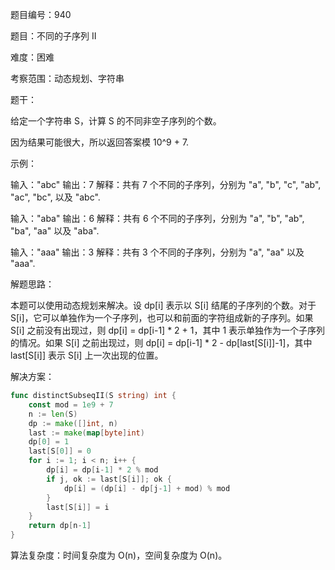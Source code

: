 题目编号：940

题目：不同的子序列 II

难度：困难

考察范围：动态规划、字符串

题干：

给定一个字符串 S，计算 S 的不同非空子序列的个数。

因为结果可能很大，所以返回答案模 10^9 + 7.

示例：

输入："abc"
输出：7
解释：共有 7 个不同的子序列，分别为 "a", "b", "c", "ab", "ac", "bc", 以及 "abc".

输入："aba"
输出：6
解释：共有 6 个不同的子序列，分别为 "a", "b", "ab", "ba", "aa" 以及 "aba".

输入："aaa"
输出：3
解释：共有 3 个不同的子序列，分别为 "a", "aa" 以及 "aaa".

解题思路：

本题可以使用动态规划来解决。设 dp[i] 表示以 S[i] 结尾的子序列的个数。对于 S[i]，它可以单独作为一个子序列，也可以和前面的字符组成新的子序列。如果 S[i] 之前没有出现过，则 dp[i] = dp[i-1] * 2 + 1，其中 1 表示单独作为一个子序列的情况。如果 S[i] 之前出现过，则 dp[i] = dp[i-1] * 2 - dp[last[S[i]]-1]，其中 last[S[i]] 表示 S[i] 上一次出现的位置。

解决方案：

```go
func distinctSubseqII(S string) int {
    const mod = 1e9 + 7
    n := len(S)
    dp := make([]int, n)
    last := make(map[byte]int)
    dp[0] = 1
    last[S[0]] = 0
    for i := 1; i < n; i++ {
        dp[i] = dp[i-1] * 2 % mod
        if j, ok := last[S[i]]; ok {
            dp[i] = (dp[i] - dp[j-1] + mod) % mod
        }
        last[S[i]] = i
    }
    return dp[n-1]
}
```

算法复杂度：时间复杂度为 O(n)，空间复杂度为 O(n)。